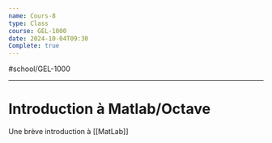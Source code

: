 ```yaml
---
name: Cours-8
type: Class
course: GEL-1000
date: 2024-10-04T09:30
Complete: true
---
```

#school/GEL-1000  
***

# Introduction à Matlab/Octave
Une brève introduction à [[MatLab]]